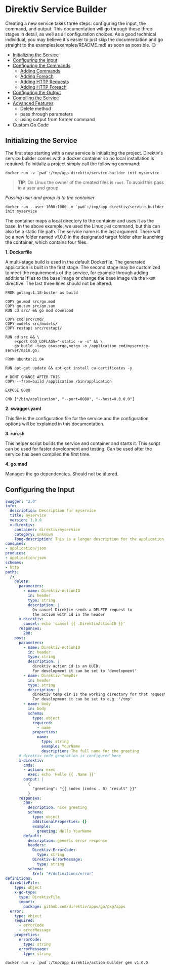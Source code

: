  # Direktiv Service Builder

Creating a new service takes three steps: configuring the input, the command, and output. This documentation will go through these three stages in detail, as well as all configuration choices. As a good technical individual, you may believe it's easier to just skip the documentation and go straight to the examples(examples/README.md) as soon as possible. :wink:

- [Initializing the Service](#initializing-the-service)
- [Configuring the Input](#configuring-the-input)
- [Configuring the Commands](#configuring-the-input)
    - [Adding Commands](#adding-commands)
    - [Adding Foreach](#adding-foreach)
    - [Adding HTTP Requests](#adding-http-requests)
    - [Adding HTTP Foreach](#adding-http-foreach)
- [Configuring the Output](#configuring-the-output)
- [Compiling the Service](#compiling-the-service)
- [Advanced Features](#advanced-features) 
    - Delete method
    - pass through parameters
    - using output from former command
- [Custom Go Code](#custom-go-code)

## Initializing the Service

The first step starting with a new service is initializing the project. Direktiv's service builder comes with a docker container so no local installation is required. To initializ a project simply call the following command:

```
docker run -v `pwd`:/tmp/app direktiv/service-builder init myservice
```

> **TIP**: On Linux the owner of the created files is `root`. To avoid this pass in a user and group.

*Passing user and group id to the container*

```
docker run --user 1000:1000 -v `pwd`:/tmp/app direktiv/service-builder init myservice
```

The container maps a local directory to the container and uses it as the base. In the above example, we used the Linux `pwd` command, but this can also be a static file path. The service name is the last argument. There will be a new folder named v1.0.0 in the designated target folder after launching the container, which contains four files.

**1. Dockerfile**

A multi-stage build is used in the default Dockerfile. The generated application is built in the first stage. The second stage may be customized to meet the requirements of the service, for example through adding additional files to the base image or change the base image via the `FROM` directive. The last three lines should not be altered.

```docker
FROM golang:1.18-buster as build

COPY go.mod src/go.mod
COPY go.sum src/go.sum
RUN cd src/ && go mod download

COPY cmd src/cmd/
COPY models src/models/
COPY restapi src/restapi/

RUN cd src && \
    export CGO_LDFLAGS="-static -w -s" && \
    go build -tags osusergo,netgo -o /application cmd/myservice-server/main.go; 

FROM ubuntu:21.04

RUN apt-get update && apt-get install ca-certificates -y

# DONT CHANGE AFTER THIS 
COPY --from=build /application /bin/application

EXPOSE 8080

CMD ["/bin/application", "--port=8080", "--host=0.0.0.0"]
```

**2. swagger.yaml**

This file is the configuration file for the service and the configuration options will be explained in this documentation.

**3. run.sh**

This helper script builds the service and container and starts it. This script can be used for faster development and testing. Can be used after the service has been compiled the first time. 

**4. go.mod**

Manages the go dependencies. Should not be altered. 

## Configuring the Input

```yaml
swagger: "2.0"
info:
  description: Description for myservice
  title: myservice
  version: 1.0.0
  x-direktiv:
    container: direktiv/myservice
    category: unknown
    long-description: This is a longer description for the application myservice
consumes:
- application/json
produces:
- application/json
schemes:
- http
paths:
  /: 
    delete:
      parameters:
        - name: Direktiv-ActionID
          in: header
          type: string
          description: |
            On cancel Direktiv sends a DELETE request to
            the action with id in the header
      x-direktiv:
        cancel: echo 'cancel {{ .DirektivActionID }}'
      responses:
        200:
    post:
      parameters:
        - name: Direktiv-ActionID
          in: header
          type: string
          description: |
            direktiv action id is an UUID. 
            For development it can be set to 'development'
        - name: Direktiv-TempDir
          in: header
          type: string
          description: |
            direktiv temp dir is the working directory for that request
            For development it can be set to e.g. '/tmp'
        - name: body
          in: body
          schema:
            type: object
            required:
              - name
            properties:
              name:
                type: string
                example: YourName
                description: The full name for the greeting
      # direktiv code generation is configured here
      x-direktiv:  
        cmds:
        - action: exec
          exec: echo 'Hello {{ .Name }}'
        output: |
          {
            "greeting": "{{ index (index . 0) "result" }}"
          }
      responses:
        200:
          description: nice greeting
          schema:
            type: object
            additionalProperties: {}
            example: 
              greeting: Hello YourName
        default:
          description: generic error response
          headers:
            Direktiv-ErrorCode:
              type: string
            Direktiv-ErrorMessage:
              type: string
          schema:
            $ref: "#/definitions/error"
definitions:
  direktivFile:
    type: object
    x-go-type:
      type: DirektivFile
      import:
        package: github.com/direktiv/apps/go/pkg/apps 
  error:
    type: object
    required:
      - errorCode
      - errorMessage
    properties:
      errorCode:
        type: string
      errorMessage:
        type: string
```

<!-- - using output from former command
- if statements in print
- print docs -->

```
docker run -v `pwd`:/tmp/app direktiv/action-builder gen v1.0.0
```